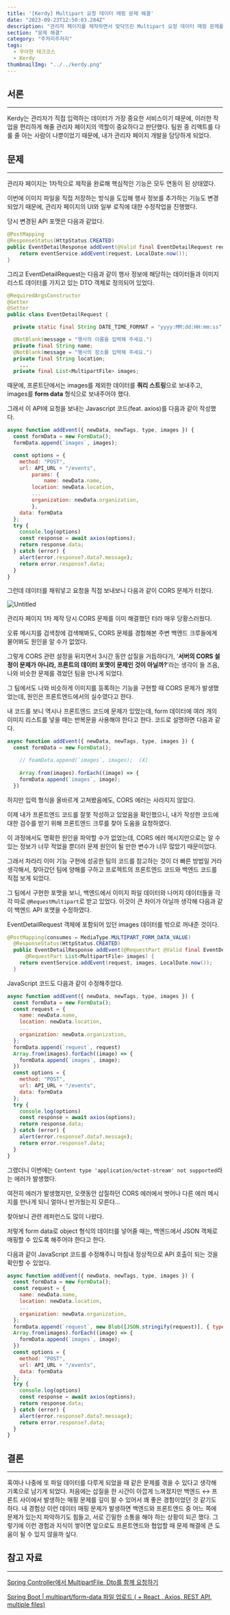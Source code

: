 ```yaml
---
title: '[Kerdy] Multipart 요청 데이터 매핑 문제 해결'
date: "2023-09-23T12:50:03.284Z"
description: "관리자 페이지를 제작하면서 맞닥뜨린 Multipart 요청 데이터 매핑 문제를 해결해보았다."
section: "문제 해결" 
category: "주저리주저리"
tags:
  - 우아한 테크코스
  - Kerdy
thumbnailImg: "../../kerdy.png"
---
```


## 서론

---

Kerdy는 관리자가 직접 입력하는 데이터가 가장 중요한 서비스이기 때문에, 이러한 작업을 편리하게 해줄 관리자 페이지의 역할이 중요하다고 판단했다. 팀원 중 리액트를 다룰 줄 아는 사람이 나뿐이었기 때문에, 내가 관리자 페이지 개발을 담당하게 되었다.

## 문제

---

관리자 페이지는 1차적으로 제작을 완료해 핵심적인 기능은 모두 연동이 된 상태였다.

이번에 이미지 파일을 직접 저장하는 방식을 도입해 행사 정보를 추가하는 기능도 변경되었기 때문에, 관리자 페이지의 UI와 일부 로직에 대한 수정작업을 진행했다.

당시 변경된 API 포맷은 다음과 같았다.

```java
@PostMapping
@ResponseStatus(HttpStatus.CREATED)
public EventDetailResponse addEvent(@Valid final EventDetailRequest request) {
    return eventService.addEvent(request, LocalDate.now());
}
```

그리고 EventDetailRequest는 다음과 같이 행사 정보에 해당하는 데이터들과 이미지 리스트 데이터를 가지고 있는 DTO 객체로 정의되어 있었다.

```java
@RequiredArgsConstructor
@Getter
@Setter
public class EventDetailRequest {

  private static final String DATE_TIME_FORMAT = "yyyy:MM:dd:HH:mm:ss";

  @NotBlank(message = "행사의 이름을 입력해 주세요.")
  private final String name;
  @NotBlank(message = "행사의 장소를 입력해 주세요.")
  private final String location;
	...
  private final List<MultipartFile> images;

```

때문에, 프론트단에서는 images를 제외한 데이터를 **쿼리 스트링**으로 보내주고, images를 **form data** 형식으로 보내주어야 했다.

그래서 이 API에 요청을 보내는 Javascript 코드(feat. axios)를 다음과 같이 작성했다.

```jsx
async function addEvent({ newData, newTags, type, images }) {
  const formData = new FormData();
  formData.append(`images`, images);

  const options = {
    method: "POST",
    url: API_URL + "/events",
		params: {
			name: newData.name,
	    location: newData.location,
	    ...
	    organization: newData.organization,
		},
    data: formData
  };
  try {
    console.log(options)
    const response = await axios(options);
    return response.data;
  } catch (error) {
    alert(error.response?.data?.message);
    return error.response?.data;
  }
}
```

그런데 데이터를 채워넣고 요청을 직접 보내보니 다음과 같이 CORS 문제가 터졌다.

![Untitled](1.png)

관리자 페이지 1차 제작 당시 CORS 문제를 이미 해결했던 터라 매우 당황스러웠다.

오류 메시지를 검색창에 검색해봐도, CORS 문제를 경험해본 주변 백엔드 크루들에게 물어봐도 원인을 알 수가 없었다.

그렇게 CORS 관련 설정을 뒤지면서 3시간 동안 삽질을 거듭하다가, ‘**서버의 CORS 설정이 문제가 아니라, 프론트의 데이터 포맷이 문제인 것이 아닐까?**’라는 생각이 들 즈음, 나와 비슷한 문제를 겪었던 팀을 만나게 되었다.

그 팀에서도 나와 비슷하게 이미지를 등록하는 기능을 구현할 때 CORS 문제가 발생했었는데, 원인은 프론트엔드에서의 실수였다고 한다.

내 코드를 보니 역시나 프론트엔드 코드에 문제가 있었는데, form 데이터에 여러 개의 이미지 리스트를 넣을 때는 반복문을 사용해야 한다고 한다. 코드로 설명하면 다음과 같다. 

```jsx
async function addEvent({ newData, newTags, type, images }) {
  const formData = new FormData();

	// foamData.append(`images`, images);  (X)
  
	Array.from(images).forEach((image) => {
    formData.append(`images`, image);
  })

```

하지만 입력 형식을 올바르게 고쳐봤음에도, CORS 에러는 사라지지 않았다.

이제 내가 프론트엔드 코드를 잘못 작성하고 있었음을 확인했으니, 내가 작성한 코드에 대한 검수를 받기 위해 프론트엔드 크루를 찾아 도움을 요청하였다.

이 과정에서도 명확한 원인을 파악할 수가 없었는데, CORS 에러 메시지만으로는 알 수 있는 정보가 너무 적었을 뿐더러 문제 원인이 될 만한 변수가 너무 많았기 때문이었다.

그래서 차라리 이미 기능 구현에 성공한 팀의 코드를 참고하는 것이 더 빠른 방법일 거라 생각해서, 찾아갔던 팀에 양해를 구하고 프로젝트의 프론트엔드 코드와 백엔드 코드를 직접 보게 되었다.

그 팀에서 구현한 포맷을 보니, 백엔드에서 이미지 파일 데이터와 나머지 데이터들을 각각 따로 `@RequestMultipart`로 받고 있었다. 이것이 큰 차이가 아닐까 생각해 다음과 같이 백엔드 API 포맷을 수정하였다.

EventDetailRequest 객체에 포함되어 있던 images 데이터를 밖으로 꺼내준 것이다.

```java
@PostMapping(consumes = MediaType.MULTIPART_FORM_DATA_VALUE)
  @ResponseStatus(HttpStatus.CREATED)
  public EventDetailResponse addEvent(@RequestPart @Valid final EventDetailRequest request,
      @RequestPart List<MultipartFile> images) {
    return eventService.addEvent(request, images, LocalDate.now());
  }
```

JavaScript 코드도 다음과 같이 수정해주었다.

```jsx
async function addEvent({ newData, newTags, type, images }) {
  const formData = new FormData();
  const request = {
    name: newData.name,
    location: newData.location,
    ...
    organization: newData.organization,
  };
  formData.append(`request`, request)
  Array.from(images).forEach((image) => {
    formData.append(`images`, image);
  })
  const options = {
    method: "POST",
    url: API_URL + "/events",
    data: formData
  };
  try {
    console.log(options)
    const response = await axios(options);
    return response.data;
  } catch (error) {
    alert(error.response?.data?.message);
    return error.response?.data;
  }
}
```

그랬더니 이번에는 `Content type 'application/octet-stream' not supported`라는 에러가 발생했다.

여전히 에러가 발생했지만, 오랫동안 삽질하던 CORS 에러에서 벗어나 다른 에러 메시지를 만나게 되니 얼마나 반가웠는지 모른다…

찾아보니 관련 레퍼런스도 많이 나왔다.

저렇게 form data로 object 형식의 데이터를 넣어줄 때는, 백엔드에서 JSON 객체로 매핑할 수 있도록 해주어야 한다고 한다.

다음과 같이 JavaScript 코드를 수정해주니 마침내 정상적으로 API 호출이 되는 것을 확인할 수 있었다.

```jsx
async function addEvent({ newData, newTags, type, images }) {
  const formData = new FormData();
  const request = {
    name: newData.name,
    location: newData.location,
    ...
    organization: newData.organization,
  };
  formData.append(`request`, new Blob([JSON.stringify(request)], { type: "application/json" }))
  Array.from(images).forEach((image) => {
    formData.append(`images`, image);
  })
  const options = {
    method: "POST",
    url: API_URL + "/events",
    data: formData
  };
  try {
    console.log(options)
    const response = await axios(options);
    return response.data;
  } catch (error) {
    alert(error.response?.data?.message);
    return error.response?.data;
  }
}
```

## 결론

---

혹여나 나중에 또 파일 데이터를 다루게 되었을 때 같은 문제를 겪을 수 있다고 생각해 기록으로 남기게 되었다. 처음에는 삽질을 한 시간이 아깝게 느껴졌지만 백엔드 ↔ 프론트 사이에서 발생하는 매핑 문제를 깊이 팔 수 있어서 꽤 좋은 경험이었던 것 같기도 하다. 내 경험상 이런 데이터 매핑 문제가 발생하면 백엔드와 프론트엔드 중 어느 쪽에 문제가 있는지 파악하기도 힘들고, 서로 긴밀한 소통을 해야 하는 상황이 되곤 했다. 그렇기에 이런 경험과 지식이 쌓이면 앞으로도 프론트엔드와 협업할 때 문제 해결에 큰 도움이 될 수 있지 않을까 싶다.

## 참고 자료

---

[Spring Controller에서 MultipartFile, Dto를 함께 요청하기](https://velog.io/@songs4805/Spring-Controller에서-MultipartFile-Dto를-함께-요청하기)

[Spring Boot | multipart/form-data 파일 업로드 ( + React , Axios, REST API, multiple files)](https://gaemi606.tistory.com/entry/Spring-Boot-multipartform-data-파일-업로드-React-Axios-REST-API)